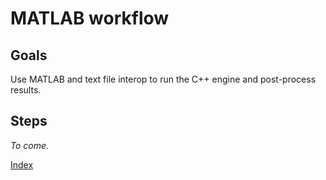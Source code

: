 # MATLAB workflow

## Goals

Use MATLAB and text file interop to run the C++ engine and post-process results.

## Steps

*To come.*

[Index](README.md)

